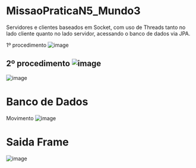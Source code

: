 # MissaoPraticaN5_Mundo3
 Servidores e clientes baseados em Socket, com uso de Threads tanto no lado cliente quanto no lado servidor, acessando o banco de dados via JPA.

 1º procedimento
 ![image](https://github.com/Wfelipetm/MissaoPraticaN5_Mundo3/assets/108297008/7255fe2d-8b52-4436-838c-e98c75c3de58)

 2º procedimento 
 ![image](https://github.com/Wfelipetm/MissaoPraticaN5_Mundo3/assets/108297008/158a506e-1965-4416-9784-173b68a7a82c)
--------------------------------------------------------------------------------------------------------------------
![image](https://github.com/Wfelipetm/MissaoPraticaN5_Mundo3/assets/108297008/d663fdbd-712e-4086-a938-e0c493923c75)

# Banco de Dados
Movimento
![image](https://github.com/Wfelipetm/MissaoPraticaN5_Mundo3/assets/108297008/e99d83be-87c6-48d6-880f-1ecd22200448)

# Saida Frame

![image](https://github.com/Wfelipetm/MissaoPraticaN5_Mundo3/assets/108297008/bdc15b1f-2f14-475b-9ae1-2fc984f947f4)
